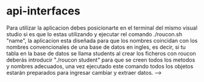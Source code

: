 # api-interfaces
Para utilizar la aplicacion debes posicionarte en el terminal del mismo visual studio si es que lo estas utilizando
y ejecutar rel comando ./roucon.sh "name", la aplicacion esta diseñada para que los nombres coincidan
con los nombres convencionales de una base de datos en ingles, es decir, si tu tabla en la base de datos se llama students
al crear los ficheros con roucon deberás introducir "./roucon student" para que se creen todos los metodos y nombres adecuados, 
una vez ejecutado este comando todos los objetos estarán preparados para ingresar cambiar y extraer datos. -->


<!-- -->